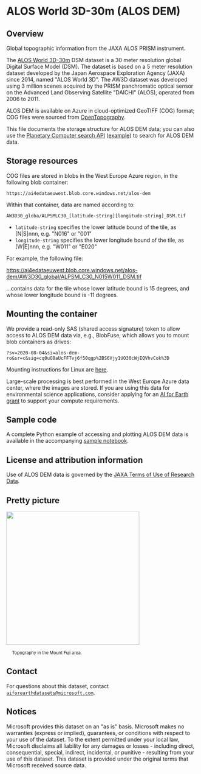 # ALOS World 3D-30m (ALOS DEM)

## Overview

Global topographic information from the JAXA ALOS PRISM instrument.

The [ALOS World 3D-30m](https://www.eorc.jaxa.jp/ALOS/en/aw3d30/index.htm) DSM dataset is a 30 meter resolution global Digital Surface Model (DSM). The dataset is based on a 5 meter resolution dataset developed by the Japan Aerospace Exploration Agency (JAXA) since 2014, named "ALOS World 3D". The AW3D dataset was developed using 3 million scenes acquired by the PRISM panchromatic optical sensor on the Advanced Land Observing Satellite "DAICHI" (ALOS), operated from 2006 to 2011.

ALOS DEM is available on Azure in cloud-optimized GeoTIFF (COG) format; COG files were sourced from [OpenTopography](https://portal.opentopography.org/raster?opentopoID=OTALOS.112016.4326.2).

This file documents the storage structure for ALOS DEM data; you can also use the [Planetary Computer search API](https://planetarycomputer.microsoft.com/docs/quickstarts/reading-stac/) ([example](https://planetarycomputer.microsoft.com/dataset/alos-dem#Example-Notebook)) to search for ALOS DEM data.


## Storage resources

COG files are stored in blobs in the West Europe Azure region, in the following blob container:

`https://ai4edataeuwest.blob.core.windows.net/alos-dem`

Within that container, data are named according to:

`AW3D30_globa/ALPSMLC30_[latitude-string][longitude-string]_DSM.tif`

* `latitude-string` specifies the lower latitude bound of the tile, as [N|S]nnn, e.g. "N016" or "001"
* `longitude-string` specifies the lower longitude bound of the tile, as [W|E]nnn, e.g. "W011" or "E020"

For example, the following file:

<https://ai4edataeuwest.blob.core.windows.net/alos-dem/AW3D30_global/ALPSMLC30_N015W011_DSM.tif>

...contains data for the tile whose lower latitude bound is 15 degrees, and whose lower longitude bound is -11 degrees.


## Mounting the container

We provide a read-only SAS (shared access signature) token to allow access to ALOS DEM data via, e.g., BlobFuse, which allows you to mount blob containers as drives:

`?sv=2020-08-04&si=alos-dem-ro&sr=c&sig=cq0uO8aUcFFTvj6f50qgp%2BS6Vjy1UO30cWjEQVhvCok%3D`

Mounting instructions for Linux are [here](https://docs.microsoft.com/en-us/azure/storage/blobs/storage-how-to-mount-container-linux).

Large-scale processing is best performed in the West Europe Azure data center, where the images are stored.  If you are using this data for environmental science applications, consider applying for an [AI for Earth grant](http://aka.ms/ai4egrants) to support your compute requirements.


## Sample code

A complete Python example of accessing and plotting ALOS DEM data is available in the accompanying [sample notebook](https://nbviewer.jupyter.org/github/microsoft/AIforEarthDataSets/blob/main/data/alos-dem.ipynb).


## License and attribution information

Use of ALOS DEM data is governed by the <a href="https://earth.jaxa.jp/en/data/policy/">JAXA Terms of Use of Research Data</a>.


## Pretty picture


<img src="https://ai4edatasetspublicassets.blob.core.windows.net/assets/aod_images/alos-dem.png" style="width:350px;"><br/>

<p style="font-size:80%;margin-left:15px;">Topography in the Mount Fuji area.</p>


## Contact

For questions about this dataset, contact [`aiforearthdatasets@microsoft.com`](mailto:aiforearthdatasets@microsoft.com?subject=alos-dem%20question).


## Notices

Microsoft provides this dataset on an "as is" basis.  Microsoft makes no warranties (express or implied), guarantees, or conditions with respect to your use of the dataset.  To the extent permitted under your local law, Microsoft disclaims all liability for any damages or losses - including direct, consequential, special, indirect, incidental, or punitive - resulting from your use of this dataset.  This dataset is provided under the original terms that Microsoft received source data.


